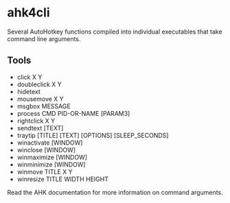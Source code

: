 ahk4cli
=======

Several AutoHotkey functions compiled into individual executables
that take command line arguments.

## Tools

* click X Y
* doubleclick X Y
* hidetext
* mousemove X Y
* msgbox MESSAGE
* process CMD PID-OR-NAME [PARAM3]
* rightclick X Y
* sendtext [TEXT]
* traytip [TITLE] [TEXT] [OPTIONS] [SLEEP_SECONDS]
* winactivate [WINDOW]
* winclose [WINDOW]
* winmaximize [WINDOW]
* winminimize [WINDOW]
* winmove TITLE X Y
* winresize TITLE WIDTH HEIGHT

Read the AHK documentation for more information on command arguments.
